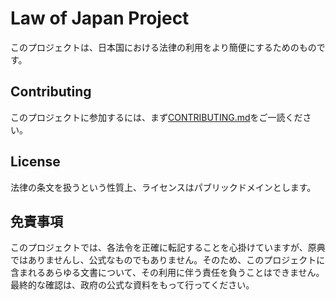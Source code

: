 # Law of Japan Project

このプロジェクトは、日本国における法律の利用をより簡便にするためのものです。

## Contributing

このプロジェクトに参加するには、まず[CONTRIBUTING.md](CONTRIBUTING.md)をご一読ください。

## License

法律の条文を扱うという性質上、ライセンスはパブリックドメインとします。

## 免責事項

このプロジェクトでは、各法令を正確に転記することを心掛けていますが、原典ではありませんし、公式なものでもありません。そのため、このプロジェクトに含まれるあらゆる文書について、その利用に伴う責任を負うことはできません。最終的な確認は、政府の公式な資料をもって行ってください。
